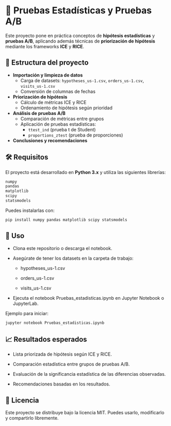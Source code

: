 # 🧪 Pruebas Estadísticas y Pruebas A/B

Este proyecto pone en práctica conceptos de **hipótesis estadísticas** y **pruebas A/B**, aplicando además técnicas de **priorización de hipótesis** mediante los frameworks **ICE** y **RICE**.

## 📂 Estructura del proyecto

- **Importación y limpieza de datos**
  - Carga de datasets: `hypotheses_us-1.csv`, `orders_us-1.csv`, `visits_us-1.csv`
  - Conversión de columnas de fechas
- **Priorización de hipótesis**
  - Cálculo de métricas ICE y RICE
  - Ordenamiento de hipótesis según prioridad
- **Análisis de pruebas A/B**
  - Comparación de métricas entre grupos
  - Aplicación de pruebas estadísticas:
    - `ttest_ind` (prueba t de Student)
    - `proportions_ztest` (prueba de proporciones)
- **Conclusiones y recomendaciones**

## 🛠️ Requisitos

El proyecto está desarrollado en **Python 3.x** y utiliza las siguientes librerías:

```bash
numpy
pandas
matplotlib
scipy
statsmodels
```

Puedes instalarlas con:
```bash
pip install numpy pandas matplotlib scipy statsmodels
```

## 🚀 Uso
- Clona este repositorio o descarga el notebook.

- Asegúrate de tener los datasets en la carpeta de trabajo:

  - hypotheses_us-1.csv
  
  - orders_us-1.csv
  
  - visits_us-1.csv

- Ejecuta el notebook Pruebas_estadisticas.ipynb en Jupyter Notebook o JupyterLab.

Ejemplo para iniciar:
```bash
jupyter notebook Pruebas_estadisticas.ipynb
```

## 📈 Resultados esperados
- Lista priorizada de hipótesis según ICE y RICE.

- Comparación estadística entre grupos de pruebas A/B.

- Evaluación de la significancia estadística de las diferencias observadas.

- Recomendaciones basadas en los resultados.

## 📜 Licencia
Este proyecto se distribuye bajo la licencia MIT. Puedes usarlo, modificarlo y compartirlo libremente.
